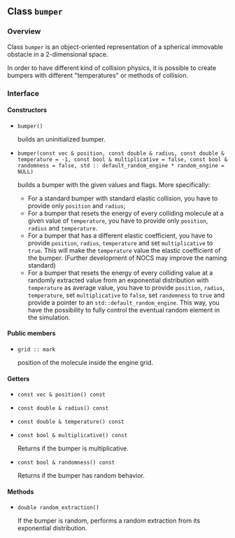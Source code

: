 ## Class `bumper`

### Overview

Class `bumper` is an object-oriented representation of a spherical immovable obstacle in a 2-dimensional space.

In order to have different kind of collision physics, it is possible to create bumpers with different "temperatures" or methods of collision.

### Interface

#### Constructors

  * `bumper()`

    builds an uninitialized bumper.

  * `bumper(const vec & position, const double & radius, const double & temperature = -1, const bool & multiplicative = false, const bool & randomness = false, std :: default_random_engine * random_engine = NULL)`

    builds a bumper with the given values and flags. More specifically:
    * For a standard bumper with standard elastic collision, you have to provide only `position` and `radius`;
    * For a bumper that resets the energy of every colliding molecule at a given value of `temperature`, you have to provide only `position`, `radius` and `temperature`.
    * For a bumper that has a different elastic coefficient, you have to provide `position`, `radius`, `temperature` and set `multiplicative` to `true`. This will make the `temperature` value the elastic coefficient of the bumper. (Further development of NOCS may improve the naming standard)
    * For a bumper that resets the energy of every colliding value at a randomly extracted value from an exponential distribution with `temperature` as average value, you have to provide `position`, `radius`, `temperature`, set `multiplicative` to `false`, set `randomness` to `true` and provide a pointer to an `std::default_random_engine`. This way, you have the possibility to fully control the eventual random element in the simulation.

#### Public members

  * `grid :: mark`

    position of the molecule inside the engine grid.

#### Getters

  * `const vec & position() const`
  * `const double & radius() const`
  * `const double & temperature() const`
  * `const bool & multiplicative() const`
    
    Returns if the bumper is multiplicative.

  * `const bool & randomness() const`
    
    Returns if the bumper has random behavior.

#### Methods

  * `double random_extraction()`

    If the bumper is random, performs a random extraction from its exponential distribution.
